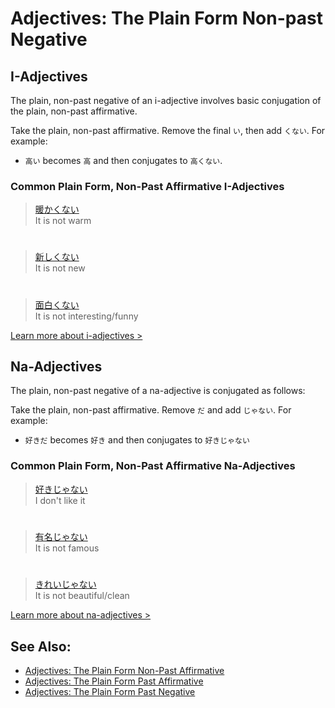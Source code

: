 # Adjectives: The Plain Form Non-past Negative

## I-Adjectives
The plain, non-past negative of an i-adjective involves basic conjugation of the plain, non-past affirmative.

Take the plain, non-past affirmative. Remove the final `い`, then add `くない`. For example:

* `高い` becomes `高` and then conjugates to `高くない`.

### Common Plain Form, Non-Past Affirmative I-Adjectives

> [暖かくない]()  
> It is not warm

#

> [新しくない]()  
> It is not new

#

> [面白くない]()  
It is not interesting/funny

[Learn more about i-adjectives >](i-adjectives.md)

## Na-Adjectives
The plain, non-past negative of a na-adjective is conjugated as follows:

Take the plain, non-past affirmative. Remove `だ` and add `じゃない`. For example:  

* `好きだ` becomes `好き` and then conjugates to `好きじゃない`

### Common Plain Form, Non-Past Affirmative Na-Adjectives

> [好きじゃない]()  
> I don't like it

#

> [有名じゃない]()  
> It is not famous

#

> [きれいじゃない]()  
> It is not beautiful/clean

[Learn more about na-adjectives >](adjective-naform.md)

## See Also:
* [Adjectives: The Plain Form Non-Past Affirmative](adjective-informalpresentaffirmative.md)
* [Adjectives: The Plain Form Past Affirmative](adjective-informalpastaffirmative.md)
* [Adjectives: The Plain Form Past Negative](adjective-informalpastnegative.md)


